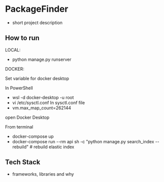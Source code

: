 # PackageFinder
- short project description

## How to run
LOCAL:
- python manage.py runserver

DOCKER:

Set variable for docker desktop

In PowerShell
- wsl -d docker-desktop -u root
- vi /etc/sysctl.conf
In sysctl.conf file
- vm.max_map_count=262144

open Docker Desktop

From terminal
- docker-compose up
- docker-compose run --rm api sh -c "python manage.py search_index --rebuild"  # rebuild elastic index

## Tech Stack
- frameworks, libraries and why
